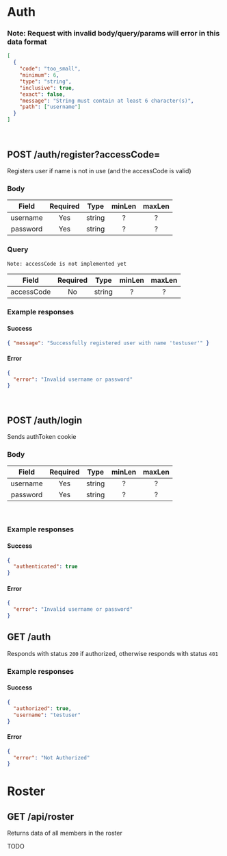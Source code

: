 # Auth

### Note: Request with invalid body/query/params will error in this data format

```json
[
  {
    "code": "too_small",
    "minimum": 6,
    "type": "string",
    "inclusive": true,
    "exact": false,
    "message": "String must contain at least 6 character(s)",
    "path": ["username"]
  }
]
```

<br>

## POST /auth/register?accessCode=

Registers user if name is not in use
(and the accessCode is valid)

### Body

|  Field   | Required |  Type  | minLen | maxLen |
| :------: | :------: | :----: | :----: | :----: |
| username |   Yes    | string |   ?    |   ?    |
| password |   Yes    | string |   ?    |   ?    |

### Query

`Note: accessCode is not implemented yet`

|   Field    | Required |  Type  | minLen | maxLen |
| :--------: | :------: | :----: | :----: | :----: |
| accessCode |    No    | string |   ?    |   ?    |

### Example responses

#### Success

```json
{ "message": "Successfully registered user with name 'testuser'" }
```

#### Error

```json
{
  "error": "Invalid username or password"
}
```

<br>

## POST /auth/login

Sends authToken cookie

### Body

|  Field   | Required |  Type  | minLen | maxLen |
| :------: | :------: | :----: | :----: | :----: |
| username |   Yes    | string |   ?    |   ?    |
| password |   Yes    | string |   ?    |   ?    |

<br>

### Example responses

#### Success

```json
{
  "authenticated": true
}
```

#### Error

```json
{
  "error": "Invalid username or password"
}
```

## GET /auth

Responds with status `200` if authorized, otherwise responds with status `401`

### Example responses

#### Success

```json
{
  "authorized": true,
  "username": "testuser"
}
```

#### Error

```json
{
  "error": "Not Authorized"
}
```

# Roster

## GET /api/roster

Returns data of all members in the roster

TODO
